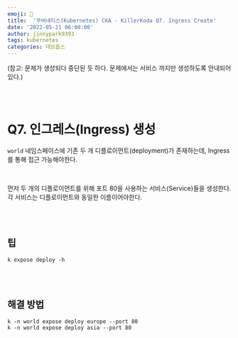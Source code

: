 ```yaml
---
emoji: 🔧
title:  '쿠버네티스(Kubernetes) CKA - KillerKoda Q7. Ingress Create'
date: '2022-05-21 06:00:00'
author: jinnypark9393
tags: kubernetes
categories: 데브옵스
---
```


(참고: 문제가 생성되다 중단된 듯 하다. 문제에서는 서비스 까지만 생성하도록 안내되어있다.)

<br/><br/>

# Q7. 인그레스(Ingress) 생성

`world` 네임스페이스에 기존 두 개 디플로이먼트(deployment)가 존재하는데, Ingress를 통해 접근 가능해야한다.

<br/>

먼저 두 개의 디플로이먼트를 위해 포트 80을 사용하는 서비스(Service)들을 생성한다. 각 서비스는 디플로이먼트와 동일한 이름이어야한다.

<br/><br/>

## 팁

```
k expose deploy -h
```

<br/><br/>

## 해결 방법

```
k -n world expose deploy europe --port 80
k -n world expose deploy asia --port 80
```

<br/>